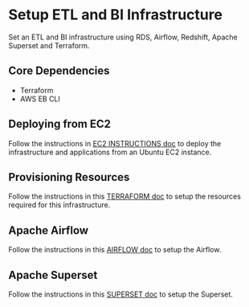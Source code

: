 # Setup ETL and BI Infrastructure

Set an ETL and BI infrastructure using RDS, Airflow, Redshift, Apache Superset and Terraform.

## Core Dependencies

- Terraform
- AWS EB CLI

## Deploying from EC2

Follow the instructions in [EC2 INSTRUCTIONS doc](EC2_INSTRUCTIONS.md) to deploy the infrastructure and applications from an Ubuntu EC2 instance.

## Provisioning Resources

Follow the instructions in this [TERRAFORM doc](terraform/TERRAFORM.md) to setup the resources required for this infrastructure.

## Apache Airflow

Follow the instructions in this [AIRFLOW doc](airflow_application/AIRFLOW.md) to setup the Airflow.

## Apache Superset

Follow the instructions in this [SUPERSET doc](apache_superset/SUPERSET.md) to setup the Superset.
